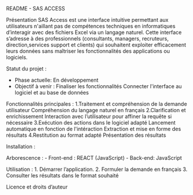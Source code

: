 README - SAS ACCESS 

Présentation
SAS Access est une interface intuitive permettant aux utilisateurs n'aillant pas de compétences techniques en informatiques d’interagir avec des fichiers Excel
via un langage naturel. Cette interface s’adresse à des professionnels 
(consultants, managers, recruteurs, direction,services support et clients) qui souhaitent exploiter efficacement leurs données sans maîtriser les fonctionnalités des applications ou logiciels. 

Statut du projet : 
- Phase actuelle: En développement 
- Objectif à venir : 
	Finaliser les fonctionnalités 
	Connecter l'interface au logiciel et au base de données


Fonctionnalités principales :
	1.Traitement et compréhension de la demande utilisateur
		Compréhension du langage naturel en français
	2.Clarification et enrichissement
		Interaction avec l’utilisateur pour affiner la requête si nécessaire
	3.Exécution des actions dans le logiciel adapté
		Lancement automatique en fonction de l'intéraction
		Extraction et mise en forme des résultats 
	4.Restitution au format adapté
		Présentation des résultats 


Installation :

Arborescence : 
	- Front-end : REACT (JavaScript)
	- Back-end: JavaScript

Utilisation :
	1.	Démarrer l’application.
	2.	Formuler la demande en français
	3.	Consulter les résultats dans le format souhaité 
	

Licence et droits d’auteur
